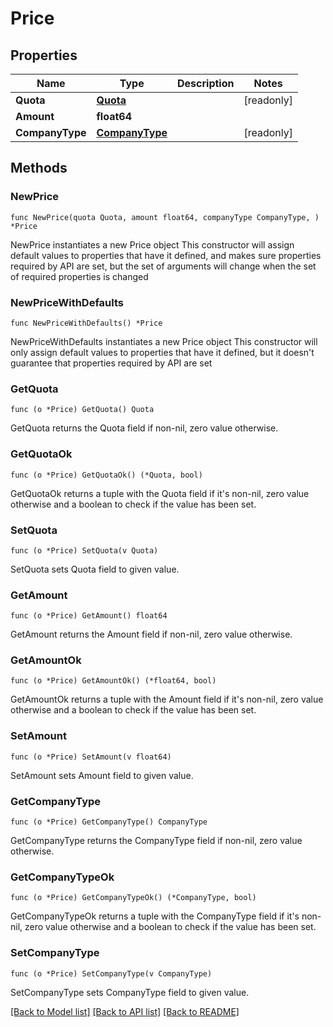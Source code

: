 # Price

## Properties

Name | Type | Description | Notes
------------ | ------------- | ------------- | -------------
**Quota** | [**Quota**](Quota.md) |  | [readonly] 
**Amount** | **float64** |  | 
**CompanyType** | [**CompanyType**](CompanyType.md) |  | [readonly] 

## Methods

### NewPrice

`func NewPrice(quota Quota, amount float64, companyType CompanyType, ) *Price`

NewPrice instantiates a new Price object
This constructor will assign default values to properties that have it defined,
and makes sure properties required by API are set, but the set of arguments
will change when the set of required properties is changed

### NewPriceWithDefaults

`func NewPriceWithDefaults() *Price`

NewPriceWithDefaults instantiates a new Price object
This constructor will only assign default values to properties that have it defined,
but it doesn't guarantee that properties required by API are set

### GetQuota

`func (o *Price) GetQuota() Quota`

GetQuota returns the Quota field if non-nil, zero value otherwise.

### GetQuotaOk

`func (o *Price) GetQuotaOk() (*Quota, bool)`

GetQuotaOk returns a tuple with the Quota field if it's non-nil, zero value otherwise
and a boolean to check if the value has been set.

### SetQuota

`func (o *Price) SetQuota(v Quota)`

SetQuota sets Quota field to given value.


### GetAmount

`func (o *Price) GetAmount() float64`

GetAmount returns the Amount field if non-nil, zero value otherwise.

### GetAmountOk

`func (o *Price) GetAmountOk() (*float64, bool)`

GetAmountOk returns a tuple with the Amount field if it's non-nil, zero value otherwise
and a boolean to check if the value has been set.

### SetAmount

`func (o *Price) SetAmount(v float64)`

SetAmount sets Amount field to given value.


### GetCompanyType

`func (o *Price) GetCompanyType() CompanyType`

GetCompanyType returns the CompanyType field if non-nil, zero value otherwise.

### GetCompanyTypeOk

`func (o *Price) GetCompanyTypeOk() (*CompanyType, bool)`

GetCompanyTypeOk returns a tuple with the CompanyType field if it's non-nil, zero value otherwise
and a boolean to check if the value has been set.

### SetCompanyType

`func (o *Price) SetCompanyType(v CompanyType)`

SetCompanyType sets CompanyType field to given value.



[[Back to Model list]](../README.md#documentation-for-models) [[Back to API list]](../README.md#documentation-for-api-endpoints) [[Back to README]](../README.md)


